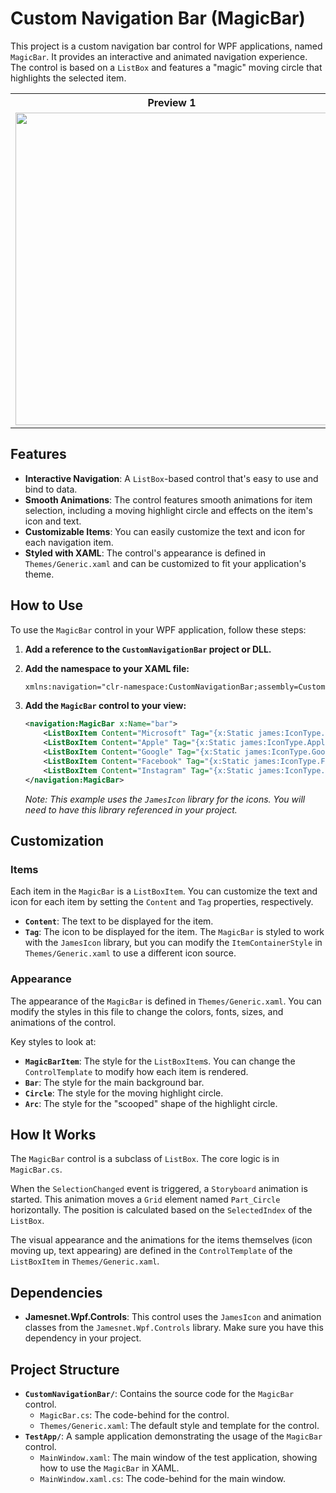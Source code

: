# Custom Navigation Bar (MagicBar)

This project is a custom navigation bar control for WPF applications, named `MagicBar`. It provides an interactive and animated navigation experience. The control is based on a `ListBox` and features a "magic" moving circle that highlights the selected item.

<table>
  <tr>
    <th>Preview 1</th>
    <th>Preview 2</th>
  </tr>
  <tr>
    <td><img src="https://github.com/user-attachments/assets/ee30d322-c33f-4a75-81ed-2e534200a928" width="500"/></td>
    <td><img src="https://github.com/user-attachments/assets/dbe2ef93-c609-4f45-a5a0-061e7bdced5f" width="500"/></td>
  </tr>
</table>

## Features

- **Interactive Navigation**: A `ListBox`-based control that's easy to use and bind to data.
- **Smooth Animations**: The control features smooth animations for item selection, including a moving highlight circle and effects on the item's icon and text.
- **Customizable Items**: You can easily customize the text and icon for each navigation item.
- **Styled with XAML**: The control's appearance is defined in `Themes/Generic.xaml` and can be customized to fit your application's theme.

## How to Use

To use the `MagicBar` control in your WPF application, follow these steps:

1.  **Add a reference to the `CustomNavigationBar` project or DLL.**
2.  **Add the namespace to your XAML file:**

    ```xml
    xmlns:navigation="clr-namespace:CustomNavigationBar;assembly=CustomNavigationBar"
    ```

3.  **Add the `MagicBar` control to your view:**

    ```xml
    <navigation:MagicBar x:Name="bar">
        <ListBoxItem Content="Microsoft" Tag="{x:Static james:IconType.Microsoft}"/>
        <ListBoxItem Content="Apple" Tag="{x:Static james:IconType.Apple}"/>
        <ListBoxItem Content="Google" Tag="{x:Static james:IconType.Google}"/>
        <ListBoxItem Content="Facebook" Tag="{x:Static james:IconType.Facebook}"/>
        <ListBoxItem Content="Instagram" Tag="{x:Static james:IconType.Instagram}"/>
    </navigation:MagicBar>
    ```

    *Note: This example uses the `JamesIcon` library for the icons. You will need to have this library referenced in your project.*

## Customization

### Items

Each item in the `MagicBar` is a `ListBoxItem`. You can customize the text and icon for each item by setting the `Content` and `Tag` properties, respectively.

-   **`Content`**: The text to be displayed for the item.
-   **`Tag`**: The icon to be displayed for the item. The `MagicBar` is styled to work with the `JamesIcon` library, but you can modify the `ItemContainerStyle` in `Themes/Generic.xaml` to use a different icon source.

### Appearance

The appearance of the `MagicBar` is defined in `Themes/Generic.xaml`. You can modify the styles in this file to change the colors, fonts, sizes, and animations of the control.

Key styles to look at:

-   **`MagicBarItem`**: The style for the `ListBoxItem`s. You can change the `ControlTemplate` to modify how each item is rendered.
-   **`Bar`**: The style for the main background bar.
-   **`Circle`**: The style for the moving highlight circle.
-   **`Arc`**: The style for the "scooped" shape of the highlight circle.

## How It Works

The `MagicBar` control is a subclass of `ListBox`. The core logic is in `MagicBar.cs`.

When the `SelectionChanged` event is triggered, a `Storyboard` animation is started. This animation moves a `Grid` element named `Part_Circle` horizontally. The position is calculated based on the `SelectedIndex` of the `ListBox`.

The visual appearance and the animations for the items themselves (icon moving up, text appearing) are defined in the `ControlTemplate` of the `ListBoxItem` in `Themes/Generic.xaml`.

## Dependencies

-   **Jamesnet.Wpf.Controls**: This control uses the `JamesIcon` and animation classes from the `Jamesnet.Wpf.Controls` library. Make sure you have this dependency in your project.

## Project Structure

-   **`CustomNavigationBar/`**: Contains the source code for the `MagicBar` control.
    -   `MagicBar.cs`: The code-behind for the control.
    -   `Themes/Generic.xaml`: The default style and template for the control.
-   **`TestApp/`**: A sample application demonstrating the usage of the `MagicBar` control.
    -   `MainWindow.xaml`: The main window of the test application, showing how to use the `MagicBar` in XAML.
    -   `MainWindow.xaml.cs`: The code-behind for the main window.

